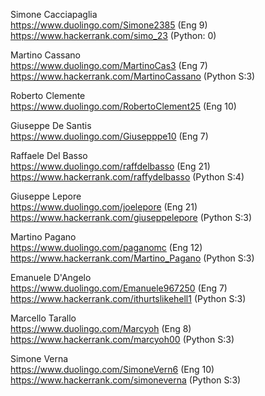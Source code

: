 Simone Cacciapaglia<br>
https://www.duolingo.com/Simone2385 (Eng 9)<br>
https://www.hackerrank.com/simo_23 (Python: 0)<br>

Martino Cassano<br>
https://www.duolingo.com/MartinoCas3 (Eng 7)<br>
https://www.hackerrank.com/MartinoCassano (Python S:3)<br>

Roberto Clemente<br>
https://www.duolingo.com/RobertoClement25 (Eng 10)<br>

Giuseppe De Santis<br>
https://www.duolingo.com/Giusepppe10 (Eng 7)<br>

Raffaele Del Basso<br>
https://www.duolingo.com/raffdelbasso (Eng 21)<br>
https://www.hackerrank.com/raffydelbasso (Python S:4)<br>

Giuseppe Lepore<br>
https://www.duolingo.com/joelepore (Eng 21) <br> 
https://www.hackerrank.com/giuseppelepore (Python S:3)<br>

Martino Pagano<br>
https://www.duolingo.com/paganomc (Eng 12)<br>
https://www.hackerrank.com/Martino_Pagano (Python S:3)<br>

Emanuele D'Angelo<br>
https://www.duolingo.com/Emanuele967250 (Eng 7)<br>
https://www.hackerrank.com/ithurtslikehell1 (Python S:3)<br>

Marcello Tarallo<br>
https://www.duolingo.com/Marcyoh (Eng 8)<br>
https://www.hackerrank.com/marcyoh00 (Python S:3)<br>

Simone Verna<br>
https://www.duolingo.com/SimoneVern6 (Eng 10)<br>
https://www.hackerrank.com/simoneverna (Python S:3)<br>

